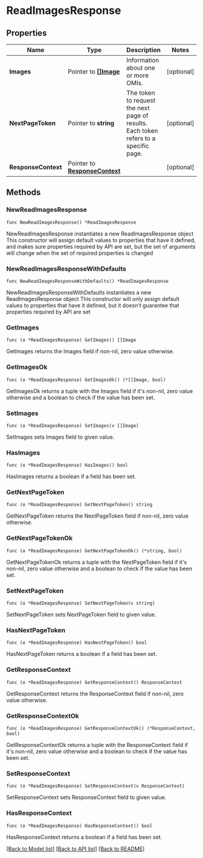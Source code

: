 # ReadImagesResponse

## Properties

Name | Type | Description | Notes
------------ | ------------- | ------------- | -------------
**Images** | Pointer to [**[]Image**](Image.md) | Information about one or more OMIs. | [optional] 
**NextPageToken** | Pointer to **string** | The token to request the next page of results. Each token refers to a specific page. | [optional] 
**ResponseContext** | Pointer to [**ResponseContext**](ResponseContext.md) |  | [optional] 

## Methods

### NewReadImagesResponse

`func NewReadImagesResponse() *ReadImagesResponse`

NewReadImagesResponse instantiates a new ReadImagesResponse object
This constructor will assign default values to properties that have it defined,
and makes sure properties required by API are set, but the set of arguments
will change when the set of required properties is changed

### NewReadImagesResponseWithDefaults

`func NewReadImagesResponseWithDefaults() *ReadImagesResponse`

NewReadImagesResponseWithDefaults instantiates a new ReadImagesResponse object
This constructor will only assign default values to properties that have it defined,
but it doesn't guarantee that properties required by API are set

### GetImages

`func (o *ReadImagesResponse) GetImages() []Image`

GetImages returns the Images field if non-nil, zero value otherwise.

### GetImagesOk

`func (o *ReadImagesResponse) GetImagesOk() (*[]Image, bool)`

GetImagesOk returns a tuple with the Images field if it's non-nil, zero value otherwise
and a boolean to check if the value has been set.

### SetImages

`func (o *ReadImagesResponse) SetImages(v []Image)`

SetImages sets Images field to given value.

### HasImages

`func (o *ReadImagesResponse) HasImages() bool`

HasImages returns a boolean if a field has been set.

### GetNextPageToken

`func (o *ReadImagesResponse) GetNextPageToken() string`

GetNextPageToken returns the NextPageToken field if non-nil, zero value otherwise.

### GetNextPageTokenOk

`func (o *ReadImagesResponse) GetNextPageTokenOk() (*string, bool)`

GetNextPageTokenOk returns a tuple with the NextPageToken field if it's non-nil, zero value otherwise
and a boolean to check if the value has been set.

### SetNextPageToken

`func (o *ReadImagesResponse) SetNextPageToken(v string)`

SetNextPageToken sets NextPageToken field to given value.

### HasNextPageToken

`func (o *ReadImagesResponse) HasNextPageToken() bool`

HasNextPageToken returns a boolean if a field has been set.

### GetResponseContext

`func (o *ReadImagesResponse) GetResponseContext() ResponseContext`

GetResponseContext returns the ResponseContext field if non-nil, zero value otherwise.

### GetResponseContextOk

`func (o *ReadImagesResponse) GetResponseContextOk() (*ResponseContext, bool)`

GetResponseContextOk returns a tuple with the ResponseContext field if it's non-nil, zero value otherwise
and a boolean to check if the value has been set.

### SetResponseContext

`func (o *ReadImagesResponse) SetResponseContext(v ResponseContext)`

SetResponseContext sets ResponseContext field to given value.

### HasResponseContext

`func (o *ReadImagesResponse) HasResponseContext() bool`

HasResponseContext returns a boolean if a field has been set.


[[Back to Model list]](../README.md#documentation-for-models) [[Back to API list]](../README.md#documentation-for-api-endpoints) [[Back to README]](../README.md)


